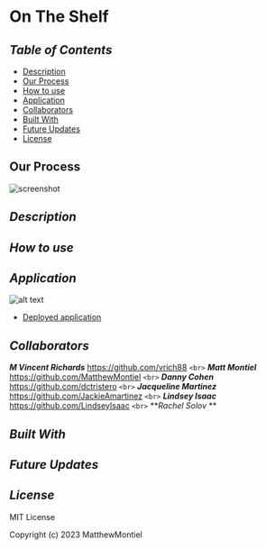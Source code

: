 # On The Shelf

## *Table of Contents*

- [Description](#description)
- [Our Process](#our-process)
- [How to use](#how-to-use)
- [Application](#application)
- [Collaborators](#collaborators)
- [Built With](#built-with)
- [Future Updates](#future-updates)
- [License](#license)

## Our Process

![screenshot]()

## *Description*

## *How to use*

## *Application*

![alt text]()

- [Deployed application]()

## *Collaborators*

***M Vincent Richards*** https://github.com/vrich88 `<br>`
***Matt Montiel*** https://github.com/MatthewMontiel `<br>`
***Danny Cohen*** https://github.com/dctristero `<br>`
***Jacqueline Martinez*** https://github.com/JackieAmartinez `<br>`
***Lindsey Isaac*** https://github.com/LindseyIsaac `<br>`
***Rachel Solov* **

## *Built With*

## *Future Updates*

## *License*

MIT License

Copyright (c) 2023 MatthewMontiel
